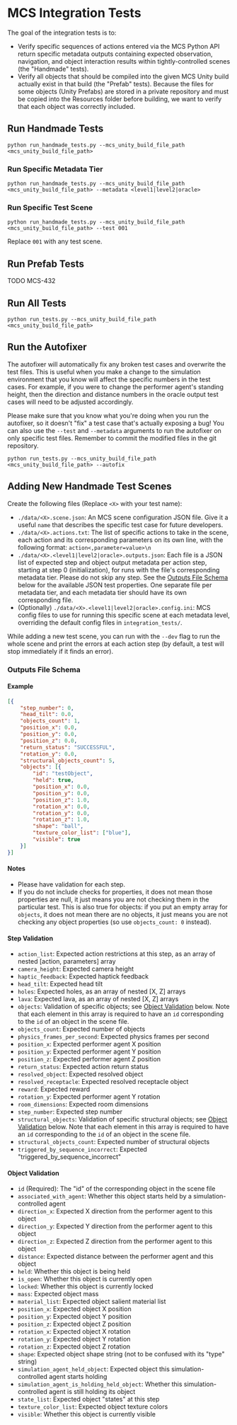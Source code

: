 # MCS Integration Tests

The goal of the integration tests is to:
- Verify specific sequences of actions entered via the MCS Python API return specific metadata outputs containing expected observation, navigation, and object interaction results within tightly-controlled scenes (the "Handmade" tests).
- Verify all objects that should be compiled into the given MCS Unity build actually exist in that build (the "Prefab" tests). Because the files for some objects (Unity Prefabs) are stored in a private repository and must be copied into the Resources folder before building, we want to verify that each object was correctly included.

## Run Handmade Tests

```
python run_handmade_tests.py --mcs_unity_build_file_path <mcs_unity_build_file_path>
```

### Run Specific Metadata Tier

```
python run_handmade_tests.py --mcs_unity_build_file_path <mcs_unity_build_file_path> --metadata <level1|level2|oracle>
```

### Run Specific Test Scene

```
python run_handmade_tests.py --mcs_unity_build_file_path <mcs_unity_build_file_path> --test 001
```

Replace `001` with any test scene.

## Run Prefab Tests

TODO MCS-432

## Run All Tests

```
python run_tests.py --mcs_unity_build_file_path <mcs_unity_build_file_path>
```

## Run the Autofixer

The autofixer will automatically fix any broken test cases and overwrite the test files. This is useful when you make a change to the simulation environment that you know will affect the specific numbers in the test cases. For example, if you were to change the performer agent's standing height, then the direction and distance numbers in the oracle output test cases will need to be adjusted accordingly.

Please make sure that you know what you're doing when you run the autofixer, so it doesn't "fix" a test case that's actually exposing a bug! You can also use the `--test` and `--metadata` arguments to run the autofixer on only specific test files. Remember to commit the modified files in the git repository.

```
python run_tests.py --mcs_unity_build_file_path <mcs_unity_build_file_path> --autofix
```

## Adding New Handmade Test Scenes

Create the following files (Replace `<X>` with your test name):

- `./data/<X>.scene.json`: An MCS scene configuration JSON file. Give it a useful `name` that describes the specific test case for future developers.
- `./data/<X>.actions.txt`: The list of specific actions to take in the scene, each action and its corresponding parameters on its own line, with the following format: `action<,parameter=value>\n`
- `./data/<X>.<level1|level2|oracle>.outputs.json`: Each file is a JSON list of expected step and object output metadata per action step, starting at step 0 (initialization), for runs with the file's corresponding metadata tier. Please do not skip any step. See the [Outputs File Schema](#Outputs-File-Schema) below for the available JSON test properties. One separate file per metadata tier, and each metadata tier should have its own corresponding file.
- (Optionally) `./data/<X>.<level1|level2|oracle>.config.ini`: MCS config files to use for running this specific scene at each metadata level, overriding the default config files in `integration_tests/`.

While adding a new test scene, you can run with the `--dev` flag to run the whole scene and print the errors at each action step (by default, a test will stop immediately if it finds an error).

### Outputs File Schema

#### Example

```json
[{
    "step_number": 0,
    "head_tilt": 0.0,
    "objects_count": 1,
    "position_x": 0.0,
    "position_y": 0.0,
    "position_z": 0.0,
    "return_status": "SUCCESSFUL",
    "rotation_y": 0.0,
    "structural_objects_count": 5,
    "objects": [{
        "id": "testObject",
        "held": true,
        "position_x": 0.0,
        "position_y": 0.0,
        "position_z": 1.0,
        "rotation_x": 0.0,
        "rotation_y": 0.0,
        "rotation_z": 1.0,
        "shape": "ball",
        "texture_color_list": ["blue"],
        "visible": true
    }]
}]
```

#### Notes

- Please have validation for each step.
- If you do not include checks for properties, it does not mean those properties are null, it just means you are not checking them in the particular test. This is also true for objects: if you put an empty array for `objects`, it does not mean there are no objects, it just means you are not checking any object properties (so use `objects_count: 0` instead).

#### Step Validation

- `action_list`: Expected action restrictions at this step, as an array of nested [action, parameters] array 
- `camera_height`: Expected camera height
- `haptic_feedback`: Expected haptick feedback
- `head_tilt`: Expected head tilt
- `holes`: Expected holes, as an array of nested [X, Z] arrays
- `lava`: Expected lava, as an array of nested [X, Z] arrays
- `objects`: Validation of specific objects; see [Object Validation](#Object-Validation) below. Note that each element in this array is required to have an `id` corresponding to the `id` of an object in the scene file.
- `objects_count`: Expected number of objects
- `physics_frames_per_second`: Expected physics frames per second
- `position_x`: Expected performer agent X position
- `position_y`: Expected performer agent Y position
- `position_z`: Expected performer agent Z position
- `return_status`: Expected action return status
- `resolved_object`: Expected resolved object
- `resolved_receptacle`: Expected resolved receptacle object
- `reward`: Expected reward
- `rotation_y`: Expected performer agent Y rotation
- `room_dimensions`: Expected room dimensions
- `step_number`: Expected step number
- `structural_objects`: Validation of specific structural objects; see [Object Validation](#Object-Validation) below. Note that each element in this array is required to have an `id` corresponding to the `id` of an object in the scene file.
- `structural_objects_count`: Expected number of structural objects
- `triggered_by_sequence_incorrect`: Expected "triggered_by_sequence_incorrect"

#### Object Validation

- `id` (Required): The "id" of the corresponding object in the scene file
- `associated_with_agent`: Whether this object starts held by a simulation-controlled agent
- `direction_x`: Expected X direction from the performer agent to this object
- `direction_y`: Expected Y direction from the performer agent to this object
- `direction_z`: Expected Z direction from the performer agent to this object
- `distance`: Expected distance between the performer agent and this object
- `held`: Whether this object is being held
- `is_open`: Whether this object is currently open
- `locked`: Whether this object is currently locked
- `mass`: Expected object mass
- `material_list`: Expected object salient material list
- `position_x`: Expected object X position
- `position_y`: Expected object Y position
- `position_z`: Expected object Z position
- `rotation_x`: Expected object X rotation
- `rotation_y`: Expected object Y rotation
- `rotation_z`: Expected object Z rotation
- `shape`: Expected object shape string (not to be confused with its "type" string)
- `simulation_agent_held_object`: Expected object this simulation-controlled agent starts holding
- `simulation_agent_is_holding_held_object`: Whether this simulation-controlled agent is still holding its object
- `state_list`: Expected object "states" at this step
- `texture_color_list`: Expected object texture colors
- `visible`: Whether this object is currently visible
